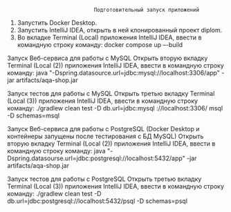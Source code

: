                                 Подготовительный запуск приложений
1. Запустить Docker Desktop.
2. Запустить IntelliJ IDEA, открыть в ней клонированный проект diplom.
3. Во вкладке Terminal (Local) приложения IntelliJ IDEA, ввести в командную строку команду: docker compose up –-build

Запуск Веб-сервиса для работы с MySQL
Открыть вторую вкладку Terminal (Local (2)) приложения IntelliJ IDEA, ввести в командную строку команду: java "-Dspring.datasource.url=jdbc:mysql://localhost:3306/app" -jar artifacts/aqa-shop.jar

Запуск тестов для работы с MySQL
Открыть третью вкладку Terminal (Local (3)) приложения IntelliJ IDEA, ввести в командную строку команду: ./gradlew clean test -D db.url=jdbc:mysql ://localhost:3306/ msql -D schemas=msql

Запуск Веб-сервиса для работы с PostgreSQL (Docker Desktop и контейнеры запущены после тестирования с БД MySQL)
Открыть вторую вкладку Terminal (Local (2)) приложения IntelliJ IDEA, ввести в командную строку команду: java "-Dspring.datasourse.url=jdbc:postgresql://localhost:5432/app" -jar artifacts/aqa-shop.jar

Запуск тестов для работы с PostgreSQL
Открыть третью вкладку Terminal (Local (3)) приложения IntelliJ IDEA, ввести в командную строку команду: ./gradlew clean test -D db.url=jdbc:postgresql://localhost:5432/psql -D schemas=psql
